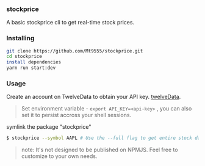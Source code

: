 ### stockprice
A basic stockprice cli to get real-time stock prices.

### Installing
```bash
git clone https://github.com/Mt9555/stockprice.git
cd stockprice
install dependencies
yarn run start:dev
```

### Usage
Create an account on TwelveData to obtain your API key. [twelveData](https://twelvedata.com/docs#authentication).
> Set environment variable - `export API_KEY=<api-key>` , you can also set it to persist accross your shell sessions.

symlink the package "stockprice"

```bash
$ stockprice --symbol AAPL # Use the --full flag to get entire stock data (optional)
```
> note: It's not designed to be published on NPMJS. Feel free to customize to your own needs.